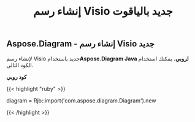 ﻿---
title: إنشاء رسم Visio جديد بالياقوت
type: docs
weight: 10
url: /ar/java/creating-a-new-visio-drawing-in-ruby/
---
## **Aspose.Diagram - إنشاء رسم Visio جديد**
 لإنشاء رسم Visio جديد باستخدام**Aspose.Diagram Java لروبي**، يمكنك استخدام الكود التالي.

**كود روبي**

{{< highlight "ruby" >}}

 diagram = Rjb::import('com.aspose.diagram.Diagram').new

{{< /highlight >}}
